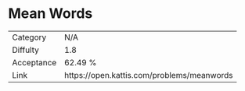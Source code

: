 # Mean Words

<table>
    <tr>
        <td>Category</td>
        <td>N/A</td>
    </tr>
    <tr>
        <td>Diffulty</td>
        <td>1.8</td>
    </tr>
    <tr>
        <td>Acceptance</td>
        <td>62.49 %</td>
    </tr>
    <tr>
        <td>Link</td>
        <td>https://open.kattis.com/problems/meanwords</td>
    </tr>
</table>